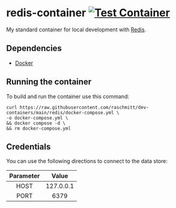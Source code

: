 # redis-container [![Test Container](https://github.com/raschmitt/dev-containers/actions/workflows/redis-test.yml/badge.svg)](https://github.com/raschmitt/dev-containers/actions/workflows/redis-test.yml)

My standard container for local development with [Redis](https://redis.io/).

## Dependencies 

- [Docker](https://docs.docker.com/get-docker/)

## Running the container

To build and run the container use this command:

```
curl https://raw.githubusercontent.com/raschmitt/dev-containers/main/redis/docker-compose.yml \
-o docker-compose.yml \
&& docker compose -d \
&& rm docker-compose.yml
```

## Credentials

You can use the following directions to connect to the data store:

| Parameter | Value |
| :---: | :---: |
| HOST| 127.0.0.1 |
| PORT | 6379 |

